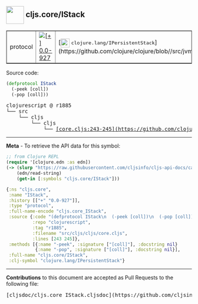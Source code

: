 ## <img width="48px" valign="middle" src="http://i.imgur.com/Hi20huC.png"> cljs.core/IStack

 <table border="1">
<tr>

<td>protocol</td>
<td><a href="https://github.com/cljsinfo/cljs-api-docs/tree/0.0-927"><img valign="middle" alt="[+] 0.0-927" src="https://img.shields.io/badge/+-0.0--927-lightgrey.svg"></a> </td>
<td>
[<img height="24px" valign="middle" src="http://i.imgur.com/1GjPKvB.png"> <samp>clojure.lang/IPersistentStack</samp>](https://github.com/clojure/clojure/blob//src/jvm/clojure/lang/IPersistentStack.java)
</td>
</tr>
</table>






Source code:

```clj
(defprotocol IStack
  (-peek [coll])
  (-pop [coll]))
```

 <pre>
clojurescript @ r1885
└── src
    └── cljs
        └── cljs
            └── <ins>[core.cljs:243-245](https://github.com/clojure/clojurescript/blob/r1885/src/cljs/cljs/core.cljs#L243-L245)</ins>
</pre>


---

__Meta__ - To retrieve the API data for this symbol:

```clj
;; from Clojure REPL
(require '[clojure.edn :as edn])
(-> (slurp "https://raw.githubusercontent.com/cljsinfo/cljs-api-docs/catalog/cljs-api.edn")
    (edn/read-string)
    (get-in [:symbols "cljs.core/IStack"]))
```

```clj
{:ns "cljs.core",
 :name "IStack",
 :history [["+" "0.0-927"]],
 :type "protocol",
 :full-name-encode "cljs.core_IStack",
 :source {:code "(defprotocol IStack\n  (-peek [coll])\n  (-pop [coll]))",
          :repo "clojurescript",
          :tag "r1885",
          :filename "src/cljs/cljs/core.cljs",
          :lines [243 245]},
 :methods [{:name "-peek", :signature ["[coll]"], :docstring nil}
           {:name "-pop", :signature ["[coll]"], :docstring nil}],
 :full-name "cljs.core/IStack",
 :clj-symbol "clojure.lang/IPersistentStack"}

```

---

__Contributions__ to this document are accepted as Pull Requests to the following file:

 <pre>
[cljsdoc/cljs.core_IStack.cljsdoc](https://github.com/cljsinfo/cljs-api-docs/blob/master/cljsdoc/cljs.core_IStack.cljsdoc)
</pre>

